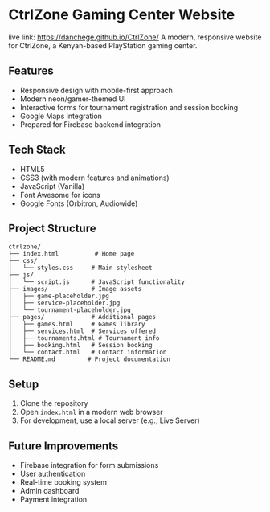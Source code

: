# CtrlZone Gaming Center Website
live link: https://danchege.github.io/CtrlZone/
A modern, responsive website for CtrlZone, a Kenyan-based PlayStation gaming center.

## Features

- Responsive design with mobile-first approach
- Modern neon/gamer-themed UI
- Interactive forms for tournament registration and session booking
- Google Maps integration
- Prepared for Firebase backend integration

## Tech Stack

- HTML5
- CSS3 (with modern features and animations)
- JavaScript (Vanilla)
- Font Awesome for icons
- Google Fonts (Orbitron, Audiowide)

## Project Structure

```
ctrlzone/
├── index.html          # Home page
├── css/
│   └── styles.css     # Main stylesheet
├── js/
│   └── script.js      # JavaScript functionality
├── images/            # Image assets
│   ├── game-placeholder.jpg
│   ├── service-placeholder.jpg
│   └── tournament-placeholder.jpg
├── pages/             # Additional pages
│   ├── games.html     # Games library
│   ├── services.html  # Services offered
│   ├── tournaments.html # Tournament info
│   ├── booking.html   # Session booking
│   └── contact.html   # Contact information
└── README.md         # Project documentation
```

## Setup

1. Clone the repository
2. Open `index.html` in a modern web browser
3. For development, use a local server (e.g., Live Server)

## Future Improvements

- Firebase integration for form submissions
- User authentication
- Real-time booking system
- Admin dashboard
- Payment integration
